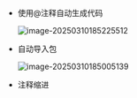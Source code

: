 - 使用@注释自动生成代码

  ![image-20250310185225512](D:\笔记\notes\软件使用贴士\images\IDEA软件贴士\image-20250310185225512.png)

- 自动导入包

  ![image-20250310185005139](D:\笔记\notes\软件使用贴士\images\IDEA软件贴士\image-20250310185005139.png)

- 注释缩进